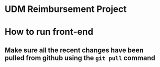 # UDM Reimbursement Project

# How to run front-end
## Make sure all the recent changes have been pulled from github using the ```git pull``` command

